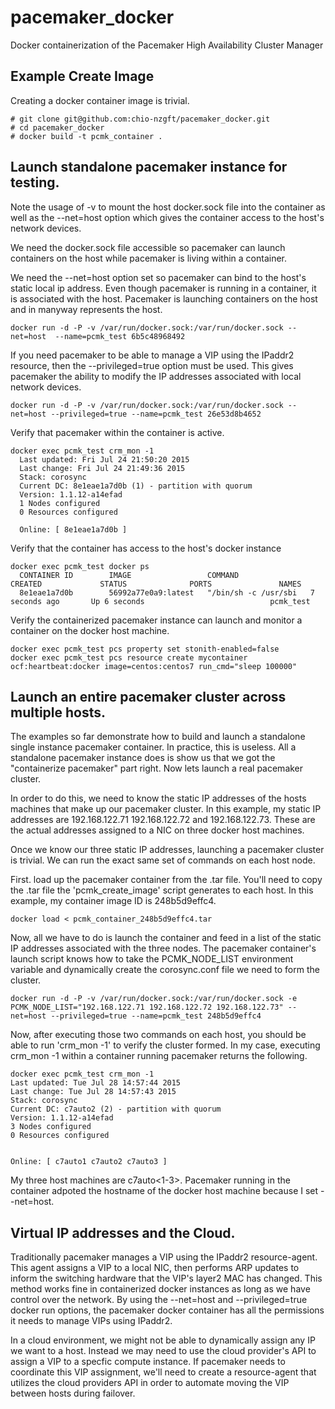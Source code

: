 # pacemaker_docker
Docker containerization of the Pacemaker High Availability Cluster Manager

## Example Create Image

Creating a docker container image is trivial. 

```
# git clone git@github.com:chio-nzgft/pacemaker_docker.git
# cd pacemaker_docker
# docker build -t pcmk_container .

```

## Launch standalone pacemaker instance for testing.

Note the usage of -v to mount the host docker.sock file into the container
as well as the --net=host option which gives the container access to the
host's network devices.

We need the docker.sock file accessible so pacemaker can launch containers
on the host while pacemaker is living within a container.

We need the --net=host option set so pacemaker can bind to the host's static
local ip address. Even though pacemaker is running in a container, it is
associated with the host. Pacemaker is launching containers on the host and
in manyway represents the host.

```
docker run -d -P -v /var/run/docker.sock:/var/run/docker.sock --net=host  --name=pcmk_test 6b5c48968492
```

If you need pacemaker to be able to manage a VIP using the IPaddr2 resource,
then the --privileged=true option must be used. This gives pacemaker the ability
to modify the IP addresses associated with local network devices. 

```
docker run -d -P -v /var/run/docker.sock:/var/run/docker.sock --net=host --privileged=true --name=pcmk_test 26e53d8b4652
```

Verify that pacemaker within the container is active.

```
docker exec pcmk_test crm_mon -1
  Last updated: Fri Jul 24 21:50:20 2015
  Last change: Fri Jul 24 21:49:36 2015
  Stack: corosync
  Current DC: 8e1eae1a7d0b (1) - partition with quorum
  Version: 1.1.12-a14efad
  1 Nodes configured
  0 Resources configured

  Online: [ 8e1eae1a7d0b ]
```

Verify that the container has access to the host's docker instance

```
docker exec pcmk_test docker ps
  CONTAINER ID        IMAGE                 COMMAND                CREATED             STATUS              PORTS               NAMES
  8e1eae1a7d0b        56992a77e0a9:latest   "/bin/sh -c /usr/sbi   7 seconds ago       Up 6 seconds                            pcmk_test        
```

Verify the containerized pacemaker instance can launch and monitor a
container on the docker host machine.
```
docker exec pcmk_test pcs property set stonith-enabled=false
docker exec pcmk_test pcs resource create mycontainer ocf:heartbeat:docker image=centos:centos7 run_cmd="sleep 100000"
```

## Launch an entire pacemaker cluster across multiple hosts.

The examples so far demonstrate how to build and launch a standalone single
instance pacemaker container. In practice, this is useless. All a standalone
pacemaker instance does is show us that we got the "containerize pacemaker"
part right. Now lets launch a real pacemaker cluster.

In order to do this, we need to know the static IP addresses of the hosts
machines that make up our pacemaker cluster. In this example, my static
IP addresses are 192.168.122.71 192.168.122.72 and 192.168.122.73. These
are the actual addresses assigned to a NIC on three docker host machines.

Once we know our three static IP addresses, launching a pacemaker cluster
is trivial. We can run the exact same set of commands on each host node.

First. load up the pacemaker container from the .tar file. You'll need to
copy the .tar file the 'pcmk_create_image' script generates to each host.
In this example, my container image ID is 248b5d9effc4.

```
docker load < pcmk_container_248b5d9effc4.tar
```

Now, all we have to do is launch the container and feed in a list of the
static IP addresses associated with the three nodes. The pacemaker container's
launch script knows how to take the PCMK_NODE_LIST environment variable and
dynamically create the corosync.conf file we need to form the cluster.

```
docker run -d -P -v /var/run/docker.sock:/var/run/docker.sock -e PCMK_NODE_LIST="192.168.122.71 192.168.122.72 192.168.122.73" --net=host --privileged=true --name=pcmk_test 248b5d9effc4
```

Now, after executing those two commands on each host, you should be able
to run 'crm_mon -1' to verify the cluster formed. In my case, executing
crm_mon -1 within a container running pacemaker returns the following.

```
docker exec pcmk_test crm_mon -1
Last updated: Tue Jul 28 14:57:44 2015
Last change: Tue Jul 28 14:57:43 2015
Stack: corosync
Current DC: c7auto2 (2) - partition with quorum
Version: 1.1.12-a14efad
3 Nodes configured
0 Resources configured


Online: [ c7auto1 c7auto2 c7auto3 ]
```

My three host machines are c7auto<1-3>. Pacemaker running in the container adpoted
the hostname of the docker host machine because I set --net=host.

## Virtual IP addresses and the Cloud.

Traditionally pacemaker manages a VIP using the IPaddr2 resource-agent. This
agent assigns a VIP to a local NIC, then performs ARP updates to inform the
switching hardware that the VIP's layer2 MAC has changed. This method works
fine in containerized docker instances as long as we have control over the
network. By using the --net=host and --privileged=true docker run options,
the pacemaker docker container has all the permissions it needs to manage
VIPs using IPaddr2.

In a cloud environment, we might not be able to dynamically assign any IP we
want to a host. Instead we may need to use the cloud provider's API to assign
a VIP to a specfic compute instance. If pacemaker needs to coordinate this
VIP assignment, we'll need to create a resource-agent that utilizes the cloud
providers API in order to automate moving the VIP between hosts during failover.


